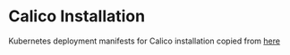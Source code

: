 # Calico Installation

Kubernetes deployment manifests for Calico installation copied from [here](https://github.com/aws/amazon-vpc-cni-k8s/blob/f8d731abd1689375cd6fde5bb9e2f4b4895d9684/config/master/calico-crs.yaml)
